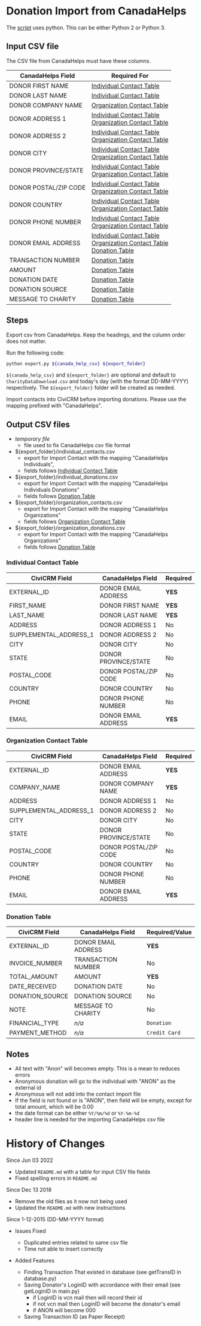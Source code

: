 # Donation Import from CanadaHelps

The [script] uses python. This can be either Python 2 or 
Python 3.

## Input CSV file

The CSV file from CanadaHelps must have these columns.

|CanadaHelps Field    |Required For                                                                                                                                             |
|---------------------|---------------------------------------------------------------------------------------------------------------------------------------------------------|
|DONOR FIRST NAME     |[Individual Contact Table](#individual-contact-table)                                                                                                    |
|DONOR LAST NAME      |[Individual Contact Table](#individual-contact-table)                                                                                                    |
|DONOR COMPANY NAME   |[Organization Contact Table](#organization-contact-table)                                                                                                |
|DONOR ADDRESS 1      |[Individual Contact Table](#individual-contact-table)<br/>[Organization Contact Table](#organization-contact-table)                                      |
|DONOR ADDRESS 2      |[Individual Contact Table](#individual-contact-table)<br/>[Organization Contact Table](#organization-contact-table)                                      |
|DONOR CITY           |[Individual Contact Table](#individual-contact-table)<br/>[Organization Contact Table](#organization-contact-table)                                      |
|DONOR PROVINCE/STATE |[Individual Contact Table](#individual-contact-table)<br/>[Organization Contact Table](#organization-contact-table)                                      |
|DONOR POSTAL/ZIP CODE|[Individual Contact Table](#individual-contact-table)<br/>[Organization Contact Table](#organization-contact-table)                                      |
|DONOR COUNTRY        |[Individual Contact Table](#individual-contact-table)<br/>[Organization Contact Table](#organization-contact-table)                                      |
|DONOR PHONE NUMBER   |[Individual Contact Table](#individual-contact-table)<br/>[Organization Contact Table](#organization-contact-table)                                      |
|DONOR EMAIL ADDRESS  |[Individual Contact Table](#individual-contact-table)<br/>[Organization Contact Table](#organization-contact-table)<br/>[Donation Table](#donation-table)|
|TRANSACTION NUMBER   |[Donation Table](#donation-table)                                                                                                                        |
|AMOUNT               |[Donation Table](#donation-table)                                                                                                                        |
|DONATION DATE        |[Donation Table](#donation-table)                                                                                                                        |
|DONATION SOURCE      |[Donation Table](#donation-table)                                                                                                                        |
|MESSAGE TO CHARITY   |[Donation Table](#donation-table)                                                                                                                        |

## Steps

Export csv from CanadaHelps. Keep the headings, and the column order does
not matter.

Run the following code:

~~~bash
python export.py ${canada_help_csv} ${export_folder}
~~~

`${canada_help_csv}` and `${export_folder}` are optional and default 
to `CharityDataDownload.csv` and today's day (with the format DD-MM-YYYY) 
respectively. The `${export_folder}` folder will be created as needed.

Import contacts into CiviCRM before importing donations. Please use the
mapping prefixed with "CanadaHelps".

[script]:donations.py

## Output CSV files

- *temporary file*
	- file used to fix CanadaHelps csv file format
- ${export_folder}/individual_contacts.csv
	- export for Import Contact with the mapping "CanadaHelps Individuals",
	- fields follows [Individual Contact Table](#individual-contact-table)
- ${export_folder}/individual_donations.csv
	- export for Import Contact with the mapping "CanadaHelps Individuals Donations"
	- fields follows [Donation Table](#donation-table)
- ${export_folder}/organization_contacts.csv
	- export for Import Contact with the mapping "CanadaHelps Organizations"
	- fields follows [Organization Contact Table](#organization-contact-table)
- ${export_folder}/organization_donations.csv
	- export for Import Contact with the mapping "CanadaHelps Organizations"
	- fields follows [Donation Table](#donation-table)

### Individual Contact Table

|CiviCRM Field         |CanadaHelps Field    |Required|
|----------------------|---------------------|--------|
|EXTERNAL_ID           |DONOR EMAIL ADDRESS  |**YES** |
|FIRST_NAME            |DONOR FIRST NAME     |**YES** |
|LAST_NAME             |DONOR LAST NAME      |**YES** |
|ADDRESS               |DONOR ADDRESS 1      |No      |
|SUPPLEMENTAL_ADDRESS_1|DONOR ADDRESS 2      |No      |
|CITY                  |DONOR CITY           |No      |
|STATE                 |DONOR PROVINCE/STATE |No      |
|POSTAL_CODE           |DONOR POSTAL/ZIP CODE|No      |
|COUNTRY               |DONOR COUNTRY        |No      |
|PHONE                 |DONOR PHONE NUMBER   |No      |
|EMAIL                 |DONOR EMAIL ADDRESS  |**YES** |


### Organization Contact Table

|CiviCRM Field         |CanadaHelps Field    |Required|
|----------------------|---------------------|--------|
|EXTERNAL_ID           |DONOR EMAIL ADDRESS  |**YES** |
|COMPANY_NAME          |DONOR COMPANY NAME   |**YES** |
|ADDRESS               |DONOR ADDRESS 1      |No      |
|SUPPLEMENTAL_ADDRESS_1|DONOR ADDRESS 2      |No      |
|CITY                  |DONOR CITY           |No      |
|STATE                 |DONOR PROVINCE/STATE |No      |
|POSTAL_CODE           |DONOR POSTAL/ZIP CODE|No      |
|COUNTRY               |DONOR COUNTRY        |No      |
|PHONE                 |DONOR PHONE NUMBER   |No      |
|EMAIL                 |DONOR EMAIL ADDRESS  |**YES** |


### Donation Table

|CiviCRM Field  |CanadaHelps Field  |Required/Value|
|---------------|-------------------|--------------|
|EXTERNAL_ID    |DONOR EMAIL ADDRESS|**YES**       |
|INVOICE_NUMBER |TRANSACTION NUMBER |No            |
|TOTAL_AMOUNT   |AMOUNT             |**YES**       |
|DATE_RECEIVED  |DONATION DATE      |No            |
|DONATION_SOURCE|DONATION SOURCE    |No            |
|NOTE           |MESSAGE TO CHARITY |No            |
|FINANCIAL_TYPE |*n/a*              |`Donation`    |
|PAYMENT_METHOD |*n/a*              |`Credit Card` |

## Notes

- All text with "Anon" will becomes empty. This is a mean to reduces errors
- Anonymous donation will go to the individual with "ANON" as the external id
- Anonymous will not add into the contact import file
- If the field is not found or is "ANON", then field will be empty, except for
  total amount, which will be 0.00
- the date format can be either `%Y/%m/%d` or `%Y-%m-%d`
- header line is needed for the importing CanadaHelps csv file

# History of Changes 

Since Jun 03 2022
- Updated `README.md` with a table for input CSV file fields
- Fixed spelling errors in `README.md`

Since Dec 13 2018
- Remove the old files as it now not being used
- Updated the `README.md` with new instructions

Since 1-12-2015 (DD-MM-YYYY format)
- Issues Fixed
  - Duplicated entries related to same csv file
  - Time not able to insert correctly

- Added Features
  - Finding Transaction That existed in database (see getTransID in database.py)
  - Saving Donator's LoginID with accordance with their email (see getLoginID in main.py)
    - if LoginID is vcn mail then will record their id
    - if not vcn mail then LoginID will become the donator's email
    - if ANON will become 000
  - Saving Transaction ID (as Paper Receipt)
